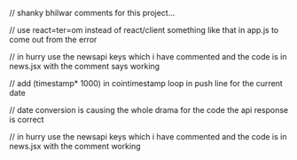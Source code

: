 // shanky bhilwar comments for this project...

// use react=ter=om instead of react/client something like that in app.js to come out from the error

// in hurry use the newsapi keys which i have commented and the code is in news.jsx with the comment says working 

// add (timestamp* 1000) in cointimestamp loop in push line for the current date 

// date conversion is causing the whole drama for the code the api response is correct

// in hurry use the newsapi keys which i have commented and the code is in news.jsx with the comment working 





